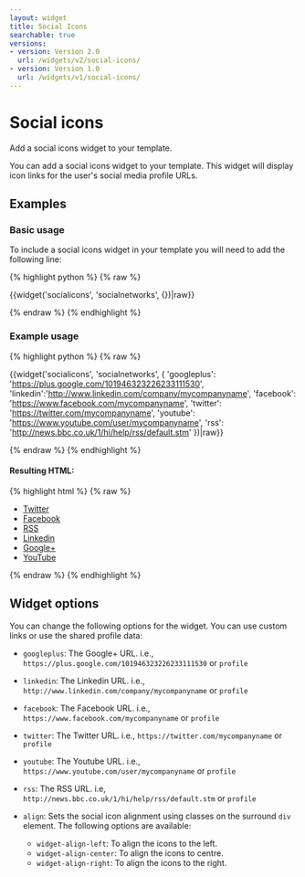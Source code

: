 ```yaml
---
layout: widget
title: Social Icons
searchable: true
versions:
- version: Version 2.0
  url: /widgets/v2/social-icons/
- version: Version 1.0
  url: /widgets/v1/social-icons/
---
```


# Social icons

Add a social icons widget to your template.

You can add a social icons widget to your template. This widget will display icon links for the user's social media profile URLs.

## Examples

### Basic usage

To include a social icons widget in your template you will need to add the following line:

{% highlight python %}
{% raw %}

{{widget('socialicons', 'socialnetworks', {})|raw}}

{% endraw %}
{% endhighlight %}

### Example usage

{% highlight python %}
{% raw %}

{{widget('socialicons', 'socialnetworks', {
  'googleplus': 'https://plus.google.com/101946323226233111530',
  'linkedin':'http://www.linkedin.com/company/mycompanyname',
  'facebook': 'https://www.facebook.com/mycompanyname',
  'twitter': 'https://twitter.com/mycompanyname',
  'youtube': 'https://www.youtube.com/user/mycompanyname',
  'rss': 'http://news.bbc.co.uk/1/hi/help/rss/default.stm'
})|raw}}

{% endraw %}
{% endhighlight %}

#### Resulting HTML:

{% highlight html %}
{% raw %}

<div id="page-zones__template-widgets__socialnetworks" data-name="socialicons" class="widget  widget--template-widget">
  <div class="bk-socialicons  socialicons  widget__socialicons">
    <ul class="social-list  socialicons__social-list">
      <li class="social-item  socialicons__social-item">
        <a class="social-link  icon  icon--twitter  socialicons__social-link" href="https://twitter.com/twitter.com" target="_blank">
          <span class="social-name  socialicons__social-name">Twitter</span>
        </a>
      </li>
      <li class="social-item  socialicons__social-item">
        <a class="social-link  icon  icon--facebook  socialicons__social-link" href="facebook.com " target="_blank">
          <span class="social-name  socialicons__social-name">Facebook</span>
        </a>
      </li>
      <li class="social-item  socialicons__social-item">
        <a class="social-link  icon  icon--rss  socialicons__social-link" href="rss.com " target="_blank">
          <span class="social-name  socialicons__social-name">RSS</span>
        </a>
      </li>
      <li class="social-item  socialicons__social-item">
        <a class="social-link  icon  icon--linkedin  socialicons__social-link" href="linkedin.com " target="_blank">
          <span class="social-name  socialicons__social-name">Linkedin</span>
        </a>
      </li>
      <li class="social-item  socialicons__social-item">
        <a class="social-link  icon  icon--googleplus  socialicons__social-link" href="googleplus.com " target="_blank">
          <span class="social-name  socialicons__social-name">Google+</span>
        </a>
      </li>
      <li class="social-item  socialicons__social-item">
        <a class="social-link  icon  icon--youtube  socialicons__social-link" href="youtube.com " target="_blank">
          <span class="social-name  socialicons__social-name">YouTube</span>
        </a>
      </li>
    </ul>
  </div>
</div>

{% endraw %}
{% endhighlight %}

## Widget options

You can change the following options for the widget. You can use custom links or use the shared profile data: 

* `googleplus`: The Google+ URL. i.e., `https://plus.google.com/101946323226233111530` or `profile`

* `linkedin`: The Linkedin URL. i.e., `http://www.linkedin.com/company/mycompanyname` or `profile`

* `facebook`: The Facebook URL. i.e., `https://www.facebook.com/mycompanyname` or `profile`

* `twitter`: The Twitter URL. i.e., `https://twitter.com/mycompanyname` or `profile`

* `youtube`: The Youtube URL. i.e., `https://www.youtube.com/user/mycompanyname` or `profile`

* `rss`: The RSS URL. i.e, `http://news.bbc.co.uk/1/hi/help/rss/default.stm` or `profile`

* `align`: Sets the social icon alignment using classes on the surround `div` element. The following options are available:

  * `widget-align-left`: To align the icons to the left.
  * `widget-align-center`: To align the icons to centre.
  * `widget-align-right`: To align the icons to the right.
